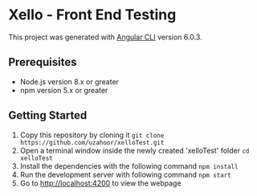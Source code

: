 # Xello - Front End Testing

This project was generated with [Angular CLI](https://github.com/angular/angular-cli) version 6.0.3.

## Prerequisites

- Node.js version 8.x or greater
- npm version 5.x or greater

## Getting Started

1. Copy this repository by cloning it
```git clone https://github.com/uzahoor/xelloTest.git ```
2. Open a terminal window inside the newly created 'xelloTest' folder
``` cd xelloTest ```
3. Install the dependencies with the following command
``` npm install ```
4. Run the development server with following command
``` npm start ```
5. Go to [http://localhost:4200](http://localhost:4200) to view the webpage

